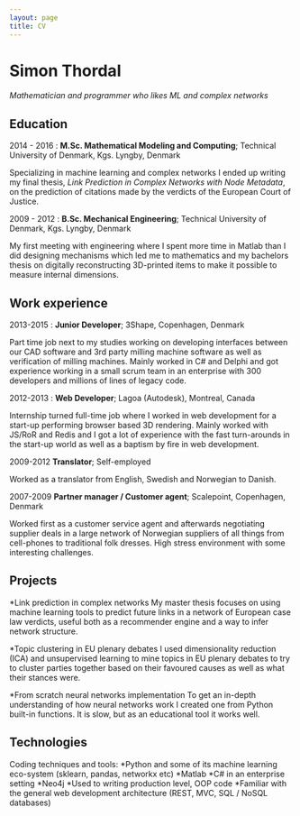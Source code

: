 ```yaml
---
layout: page
title: CV
---
```


Simon Thordal
=============
*Mathematician and programmer who likes ML and complex networks*

## Education

2014 - 2016
: **M.Sc. Mathematical Modeling and Computing**; Technical University of Denmark, Kgs. Lyngby, Denmark

 Specializing in machine learning and complex networks I ended up writing my final thesis, *Link Prediction in Complex Networks with Node Metadata*, on the prediction of citations made by the verdicts of the European Court of Justice.

2009 - 2012
:  **B.Sc. Mechanical Engineering**; Technical University of Denmark, Kgs. Lyngby, Denmark

My first meeting with engineering where I spent more time in Matlab than I did designing mechanisms which led me to mathematics and my bachelors thesis on digitally reconstructing 3D-printed items to make it possible to measure internal dimensions.

## Work experience

2013-2015
: **Junior Developer**; 3Shape, Copenhagen, Denmark

Part time job next to my studies working on developing interfaces between our CAD software and 3rd party milling machine software as well as verification of milling machines. Mainly worked in C# and Delphi and got experience working in a small scrum team in an enterprise with 300 developers and millions of lines of legacy code.

2012-2013
: **Web Developer**; Lagoa (Autodesk), Montreal, Canada

Internship turned full-time job where I worked in web development for a start-up performing browser based 3D rendering. Mainly worked with JS/RoR and Redis and I got a lot of experience with the fast turn-arounds in the start-up world as well as a baptism by fire in web development.

2009-2012
**Translator**; Self-employed

Worked as a translator from English, Swedish and Norwegian to Danish.

2007-2009
**Partner manager / Customer agent**; Scalepoint, Copenhagen, Denmark

Worked first as a customer service agent and afterwards negotiating supplier deals in a large network of Norwegian suppliers of all things from cell-phones to traditional folk dresses. High stress environment with some interesting challenges.

## Projects
*Link prediction in complex networks
My master thesis focuses on using machine learning tools to predict future links in a network of European case
law verdicts, useful both as a recommender engine and a way to infer network structure.

*Topic clustering in EU plenary debates
I used dimensionality reduction (ICA) and unsupervised learning to mine topics in EU plenary debates to try to
cluster parties together based on their favoured causes as well as what their stances were.

*From scratch neural networks implementation
To get an in-depth understanding of how neural networks work I created one from Python built-in functions. It
is slow, but as an educational tool it works well.

## Technologies
Coding techniques and tools:
*Python and some of its machine learning eco-system (sklearn, pandas, networkx etc)
*Matlab
*C# in an enterprise setting
*Neo4j
*Used to writing production level, OOP code
*Familiar with the general web development architecture (REST, MVC, SQL / NoSQL databases)

